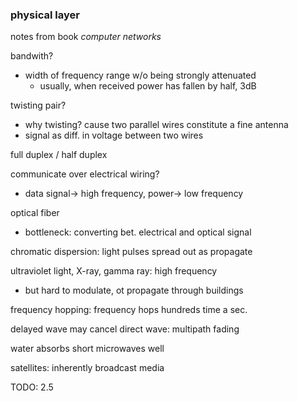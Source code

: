 ### physical layer

notes from book *computer networks*

bandwith?
- width of frequency range w/o being strongly attenuated
    - usually, when received power has fallen by half, 3dB

twisting pair?
- why twisting? cause two parallel wires constitute a fine antenna
- signal as diff. in voltage between two wires

full duplex / half duplex

communicate over electrical wiring?
- data signal-> high frequency, power-> low frequency

optical fiber
- bottleneck: converting bet. electrical and optical signal

chromatic dispersion: light pulses spread out as propagate

ultraviolet light, X-ray, gamma ray: high frequency
- but hard to modulate, ot propagate through buildings

frequency hopping: frequency hops hundreds time a sec.

delayed wave may cancel direct wave: multipath fading

water absorbs short microwaves well

satellites: inherently broadcast media

TODO: 2.5
